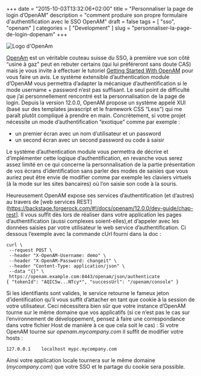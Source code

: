 +++
date = "2015-10-03T13:32:06+02:00"
title = "Personnaliser la page de login d’OpenAM"
description = "comment produire son propre formulaire d'authentification avec le SSO OpenAM"
draft = false
tags = [ "sso", "openam" ]
categories = [
  "Development"
]
slug = "personnaliser-la-page-de-login-dopenam"
+++

![Logo d'OpenAm](../../img/openam_logo.png "Logo d'OpenAm")


[OpenAm](https://forgerock.org/openam/) est un véritable couteau suisse du SSO, à première vue son côté “usine à gaz” peut en rebuter certains (qui lui préféreront sans doute CAS) mais je vous invite à effectuer le tutoriel [Getting Started With OpenAM](http://docs.forgerock.org/en/openam/12.0.0/getting-started/index/index.html#getting-started) pour vous faire un avis. Le système extensible d’authentication module d’OpenAM vous permettra d’adapter la mécanique d’authentification si le mode username + password n’est pas suffisant. 
Le seul point de difficulté que j’ai personnellement rencontré est la personnalisation de la page de login. Depuis la version 12.0.0, OpenAM propose un système appelé XUI (basé sur des templates javascript et le framework CSS “Less”) qui me paraît plutôt compliqué à prendre en main. Concrètement, si votre projet nécessite un mode d’authentification “exotique” comme par exemple :

* un premier écran avec un nom d’utilisateur et un password
* un second écran avec un second password ou code à saisir

Le système d’authentication module vous permettra de décrire et d’implémenter cette logique d’authentification, en revanche vous serez assez limité en ce qui concerne la personnalisation de la partie présentation de vos écrans d’identification sans parler des modes de saisies que vous auriez peut être envie de modifier comme par exemple les claviers virtuels (à la mode sur les sites bancaires) où l’on saisie son code à la souris. 

Heureusement OpenAM expose ses services d’authentification (et d’autres) au travers de [web services REST](https://backstage.forgerock.com/#!/docs/openam/12.0.0/dev-guide/chap-rest]. Il vous suffit dès lors de réaliser dans votre application les pages d’authentification (aussi complexes soient-elles),et d’appeler avec les données saisies par votre utilisateur le web service d’authentification. Ci dessous l’exemple avec la commande cUrl fourni dans la doc  :
```
curl \
 --request POST \
 --header "X-OpenAM-Username: demo" \
 --header "X-OpenAM-Password: changeit" \
 --header "Content-Type: application/json" \
 --data "{}" \
 https://openam.example.com:8443/openam/json/authenticate
{ "tokenId": "AQIC5w...NTcy*", "successUrl": "/openam/console" }
```

Si les identifiants sont valides, le service retourne le fameux jeton d’identification qu’il vous suffit d’attacher en tant que cookie à la session de votre utilisateur. Ceci nécessitera bien sûr que votre instance d’OpenAM tourne sur le même domaine que vos applicatifs (si ce n’est pas le cas sur l’environnement de développement, pensez à faire une correspondance dans votre fichier Host de manière à ce que cela soit le cas) : Si votre OpenAM tourne sur *openam.mycompany.com* il suffit de modifier votre hosts :
```
127.0.0.1    localhost mypc.mycompany.com
```
Ainsi votre application locale tournera sur le même domaine (*mycompany.com*) que votre SSO et le partage du cookie sera possible.



